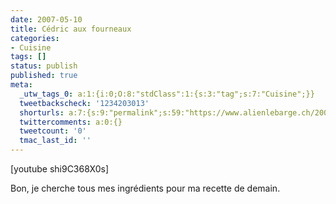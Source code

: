 ```yaml
---
date: 2007-05-10
title: Cédric aux fourneaux
categories:
- Cuisine
tags: []
status: publish
published: true
meta:
  _utw_tags_0: a:1:{i:0;O:8:"stdClass":1:{s:3:"tag";s:7:"Cuisine";}}
  tweetbackscheck: '1234203013'
  shorturls: a:7:{s:9:"permalink";s:59:"https://www.alienlebarge.ch/2007/05/10/cedric-aux-fourneaux/";s:7:"tinyurl";s:25:"https://tinyurl.com/au89bg";s:4:"isgd";s:17:"https://is.gd/iW77";s:5:"bitly";s:19:"https://bit.ly/15qlM";s:5:"snipr";s:22:"https://snipr.com/bl09s";s:5:"snurl";s:22:"https://snurl.com/bl09s";s:7:"snipurl";s:24:"https://snipurl.com/bl09s";}
  twittercomments: a:0:{}
  tweetcount: '0'
  tmac_last_id: ''
---
```

[youtube shi9C368X0s]

Bon, je cherche tous mes ingrédients pour ma recette de demain.
